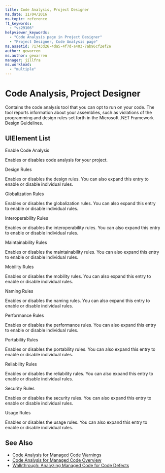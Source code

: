 ```yaml
---
title: Code Analysis, Project Designer
ms.date: 11/04/2016
ms.topic: reference
f1_keywords:
  - "vs29106"
helpviewer_keywords:
  - "Code Analysis page in Project Designer"
  - "Project Designer, Code Analysis page"
ms.assetid: 71743d26-4da5-4f7d-a403-7ab96cf2ef2e
author: gewarren
ms.author: gewarren
manager: jillfra
ms.workload:
  - "multiple"
---
```

# Code Analysis, Project Designer
Contains the code analysis tool that you can opt to run on your code. The tool reports information about your assemblies, such as violations of the programming and design rules set forth in the Microsoft .NET Framework Design Guidelines.

## UIElement List
 Enable Code Analysis

 Enables or disables code analysis for your project.

 Design Rules

 Enables or disables the design rules. You can also expand this entry to enable or disable individual rules.

 Globalization Rules

 Enables or disables the globalization rules. You can also expand this entry to enable or disable individual rules.

 Interoperability Rules

 Enables or disables the interoperability rules. You can also expand this entry to enable or disable individual rules.

 Maintainability Rules

 Enables or disables the maintainability rules. You can also expand this entry to enable or disable individual rules.

 Mobility Rules

 Enables or disables the mobility rules. You can also expand this entry to enable or disable individual rules.

 Naming Rules

 Enables or disables the naming rules. You can also expand this entry to enable or disable individual rules.

 Performance Rules

 Enables or disables the performance rules. You can also expand this entry to enable or disable individual rules.

 Portability Rules

 Enables or disables the portability rules. You can also expand this entry to enable or disable individual rules.

 Reliability Rules

 Enables or disables the reliability rules. You can also expand this entry to enable or disable individual rules.

 Security Rules

 Enables or disables the security rules. You can also expand this entry to enable or disable individual rules.

 Usage Rules

 Enables or disables the usage rules. You can also expand this entry to enable or disable individual rules.

## See Also

- [Code Analysis for Managed Code Warnings](../../code-quality/code-analysis-for-managed-code-warnings.md)
- [Code Analysis for Managed Code Overview](../../code-quality/code-analysis-for-managed-code-overview.md)
- [Walkthrough: Analyzing Managed Code for Code Defects](../../code-quality/walkthrough-analyzing-managed-code-for-code-defects.md)